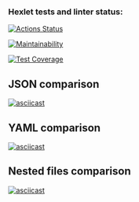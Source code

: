 ### Hexlet tests and linter status:
[![Actions Status](https://github.com/ronokiri2/frontend-project-lvl2/workflows/hexlet-check/badge.svg)](https://github.com/ronokiri2/frontend-project-lvl2/actions)

[![Maintainability](https://api.codeclimate.com/v1/badges/86ba14663e7d86a36068/maintainability)](https://codeclimate.com/github/ronokiri2/frontend-project-lvl2/maintainability)

[![Test Coverage](https://api.codeclimate.com/v1/badges/86ba14663e7d86a36068/test_coverage)](https://codeclimate.com/github/ronokiri2/frontend-project-lvl2/test_coverage)


## JSON comparison
[![asciicast](https://asciinema.org/a/GlopZTUejJICyEPXMOz82Ul8O.svg)](https://asciinema.org/a/GlopZTUejJICyEPXMOz82Ul8O)


## YAML comparison
[![asciicast](https://asciinema.org/a/OpCaM0XjQagWy6uuPgQpkyxWZ.svg)](https://asciinema.org/a/OpCaM0XjQagWy6uuPgQpkyxWZ)


## Nested files comparison
[![asciicast](https://asciinema.org/a/R3Z5OWYbSo6qeTfkgZd9BjPc6.svg)](https://asciinema.org/a/R3Z5OWYbSo6qeTfkgZd9BjPc6)